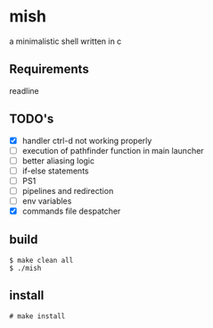 # mish
a minimalistic shell written in c

## Requirements
readline

## TODO's

- [x] handler ctrl-d not working properly
- [ ] execution of pathfinder function in main launcher
- [ ] better aliasing logic
- [ ] if-else statements  
- [ ] PS1 
- [ ] pipelines and redirection
- [ ] env variables 
- [x] commands file despatcher  

## build

```
$ make clean all
$ ./mish
```
## install
```
# make install
```
